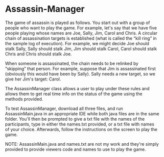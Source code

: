 # Assassin-Manager
The game of assassin is played as follows. You start out with a group of people who want to play the game. For example, let's say that we have five people playing whose names are Joe, Sally, Jim, Carol and Chris. A circular chain of assassination targets is established (what is called the “kill ring” in the sample log of execution). For example, we might decide Joe should stalk Sally, Sally should stalk Jim, Jim should stalk Carol, Carol should stalk Chris and Chris should stalk Joe.

When someone is assassinated, the chain needs to be relinked by “skipping” that person. For example, suppose that Jim is assassinated first (obviously this would have been by Sally). Sally needs a new target, so we give her Jim's target: Carol.

The AssassinManager class allows a user to play under these rules and allows them to get real time info on the status of the game using the methods provided.

To test AssassinManager, download all three files, and run AssassinMain.java in an appropriate IDE while both java files are in the same folder. You'll then be prompted to give a txt file with the names of the participants, type in either the names.txt provided, or a txt file with names of your choice. Afterwards, follow the instructions on the screen to play the game.

NOTE: AssassinMain.java and names.txt are not my work and they're simply provided to provide viewers code and names to use to play the game.

